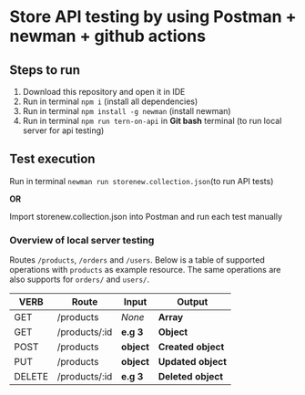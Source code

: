 # Store API testing by using Postman + newman + github actions

## Steps to run

1. Download this repository and open it in IDE
2. Run in terminal `npm i` (install all dependencies)
3. Run in terminal `npm install -g newman` (install newman)
4. Run in terminal `npm run tern-on-api` in **Git bash** terminal (to run local server for api testing)

## Test execution
Run in terminal `newman run storenew.collection.json`(to run API tests)

**OR**

Import storenew.collection.json into Postman and run each test manually

### Overview of local server testing
Routes `/products`, `/orders` and `/users`. Below is a table of supported operations with `products` as example resource. The same operations are also supports for `orders/` and `users/`.

| VERB     |Route          | Input      | Output             |
|----------|---------------|------------|--------------------|
| GET      | /products     | *None*     | **Array**          |
| GET      | /products/:id |  **e.g 3** | **Object**         |
| POST     | /products     | **object** | **Created object** |
| PUT      | /products     | **object** | **Updated object** |
| DELETE   | /products/:id | **e.g 3**  | **Deleted object** |